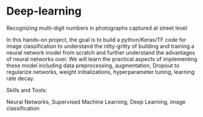 # Deep-learning

Recognizing multi-digit numbers in photographs captured at street level

In this hands-on project, the goal is to build a python/Keras/TF code for image classification to understand the nitty-gritty of building and training a neural network model from scratch and further understand the advantages of neural networks over. We will learn the practical aspects of implementing these model including data preprocessing, augmentation, Dropout to regularize networks, weight initializations, hyperparameter tuning, learning rate decay.

Skills and Tools:

Neural Networks, Supervised Machine Learning, Deep Learning, image classification
